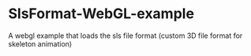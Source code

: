 # SlsFormat-WebGL-example
A webgl example that loads the sls file format (custom 3D file format for skeleton animation)
